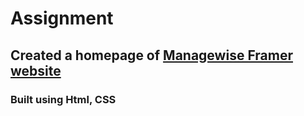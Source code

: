 # Assignment
## Created a homepage of [Managewise Framer website](https://managewise.framer.website/)
### Built using Html, CSS
